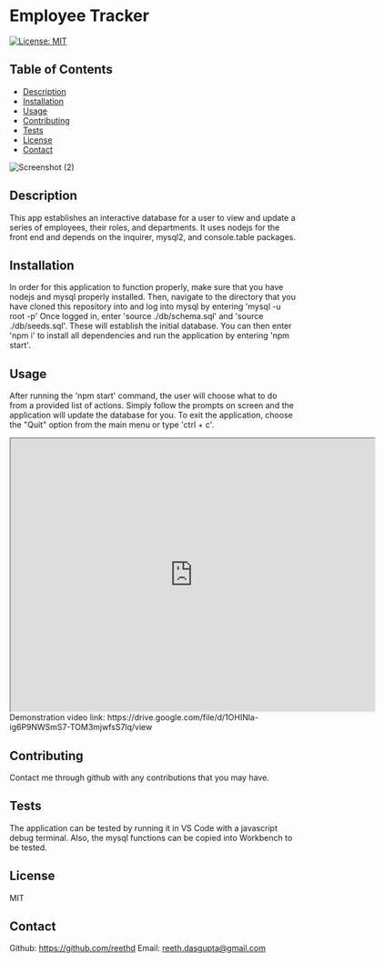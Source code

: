 # Employee Tracker

[![License: MIT](https://img.shields.io/badge/License-MIT-yellow.svg)](https://opensource.org/licenses/MIT)

## Table of Contents

- [Description](#description)
- [Installation](#installation)
- [Usage](#usage)
- [Contributing](#contributing)
- [Tests](#tests)
- [License](#license)
- [Contact](#contact)

![Screenshot (2)](https://user-images.githubusercontent.com/115037176/214922338-c712ff54-aa19-41b5-9a64-41fd0f833b9b.png)

## Description

This app establishes an interactive database for a user to view and update a series of employees, their roles, and departments. It uses nodejs for the front end and depends on the inquirer, mysql2, and console.table packages.

## Installation

In order for this application to function properly, make sure that you have nodejs and mysql properly installed. Then, navigate to the directory that you have cloned this repository into and log into mysql by entering 'mysql -u root -p' Once logged in, enter 'source ./db/schema.sql' and 'source ./db/seeds.sql'. These will establish the initial database. You can then enter 'npm i' to install all dependencies and run the application by entering 'npm start'.

## Usage

After running the 'npm start' command, the user will choose what to do from a provided list of actions. Simply follow the prompts on screen and the application will update the database for you. To exit the application, choose the "Quit" option from the main menu or type 'ctrl + c'.

<iframe src="https://drive.google.com/file/d/1OHINla-ig6P9NWSmS7-TOM3mjwfsS7lq/preview" width="640" height="480"></iframe>
Demonstration video link: https://drive.google.com/file/d/1OHINla-ig6P9NWSmS7-TOM3mjwfsS7lq/view

## Contributing

Contact me through github with any contributions that you may have.

## Tests

The application can be tested by running it in VS Code with a javascript debug terminal. Also, the mysql functions can be copied into Workbench to be tested.

## License

MIT

## Contact

Github: https://github.com/reethd
Email: reeth.dasgupta@gmail.com
